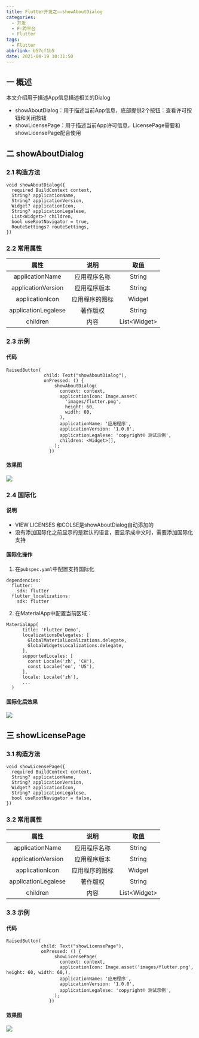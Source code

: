 ```yaml
---
title: Flutter开发之——showAboutDialog
categories:
  - 开发
  - F-跨平台
  - Flutter
tags:
  - Flutter
abbrlink: b57cf1b5
date: 2021-04-19 10:31:50
---
```

## 一 概述

本文介绍用于描述App信息描述相关的Dialog

* showAboutDialog：用于描述当前App信息，底部提供2个按钮：查看许可按钮和关闭按钮
* showLicensePage：用于描述当前App许可信息，LicensePage需要和showLicensePage配合使用

<!--more-->

## 二 showAboutDialog

### 2.1 构造方法

```
void showAboutDialog({
  required BuildContext context,
  String? applicationName,
  String? applicationVersion,
  Widget? applicationIcon,
  String? applicationLegalese,
  List<Widget>? children,
  bool useRootNavigator = true,
  RouteSettings? routeSettings,
})
```

### 2.2 常用属性

|        属性         |      说明      |     取值      |
| :-----------------: | :------------: | :-----------: |
|   applicationName   |  应用程序名称  |    String     |
| applicationVersion  |  应用程序版本  |    String     |
|   applicationIcon   | 应用程序的图标 |    Widget     |
| applicationLegalese |    著作版权    |    String     |
|      children       |      内容      | List\<Widget> |

### 2.3 示例

#### 代码

```
RaisedButton(
              child: Text("showAboutDialog"),
              onPressed: () {
                  showAboutDialog(
                    context: context,
                    applicationIcon: Image.asset(
                      'images/flutter.png',
                      height: 60,
                      width: 60,
                    ),
                    applicationName: '应用程序',
                    applicationVersion: '1.0.0',
                    applicationLegalese: 'copyright© 测试示例',
                    children: <Widget>[],
                  );
                })
```

#### 效果图
![][1]

### 2.4 国际化

#### 说明

* VIEW LICENSES 和COLSE是showAboutDialog自动添加的
* 没有添加国际化之前显示的是默认的语言，要显示成中文时，需要添加国际化支持

#### 国际化操作

1. 在`pubspec.yaml`中配置支持国际化

```
dependencies:
  flutter:
    sdk: flutter
  flutter_localizations:
    sdk: flutter
```

2. 在MaterialApp中配置当前区域：

```
MaterialApp(
      title: 'Flutter Demo',
      localizationsDelegates: [
        GlobalMaterialLocalizations.delegate,
        GlobalWidgetsLocalizations.delegate,
      ],
      supportedLocales: [
        const Locale('zh', 'CH'),
        const Locale('en', 'US'),
      ],
      locale: Locale('zh'),
      ...
  )

```

#### 国际化后效果

![][2]



## 三 showLicensePage

### 3.1  构造方法

```
void showLicensePage({
  required BuildContext context,
  String? applicationName,
  String? applicationVersion,
  Widget? applicationIcon,
  String? applicationLegalese,
  bool useRootNavigator = false,
})
```

### 3.2 常用属性
|        属性         |      说明      |     取值      |
| :-----------------: | :------------: | :-----------: |
|   applicationName   |  应用程序名称  |    String     |
| applicationVersion  |  应用程序版本  |    String     |
|   applicationIcon   | 应用程序的图标 |    Widget     |
| applicationLegalese |    著作版权    |    String     |
|      children       |      内容      | List\<Widget> |

### 3.3 示例

#### 代码

```
RaisedButton(
             child: Text("showLicensePage"),
             onPressed: () {
                  showLicensePage(
                    context: context,
                    applicationIcon: Image.asset('images/flutter.png', height: 60, width: 60,),
                    applicationName: '应用程序',
                    applicationVersion: '1.0.0',
                    applicationLegalese: 'copyright© 测试示例',
                  );
                })
```

#### 效果图
![][3]



[1]:https://jsd.onmicrosoft.cn/gh/PGzxc/CDN/blog-flutter/flutter-showAboutDialog-sample.gif
[2]:https://jsd.onmicrosoft.cn/gh/PGzxc/CDN/blog-flutter/flutter-showAboutDialog-local-sample.png
[3]:https://jsd.onmicrosoft.cn/gh/PGzxc/CDN/blog-flutter/flutter-showLicensePage-sample.gif